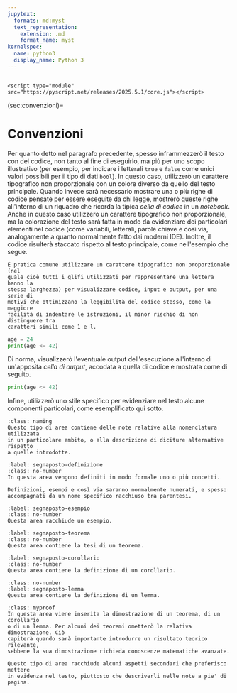 ```yaml
---
jupytext:
  formats: md:myst
  text_representation:
    extension: .md
    format_name: myst
kernelspec:
  name: python3
  display_name: Python 3
---
```


```{raw} html

<script type="module" src="https://pyscript.net/releases/2025.5.1/core.js"></script>
```

(sec:convenzioni)=
# Convenzioni

Per quanto detto nel paragrafo precedente, spesso inframmezzerò il testo con
del codice, non tanto al fine di eseguirlo, ma più per uno scopo illustrativo
(per esempio, per indicare i letterali `true` e `false` come unici valori
possibili per il tipo di dati `bool`). In questo caso, utilizzerò un carattere
tipografico non proporzionale con un colore diverso da quello del
testo principale. Quando invece sarà necessario mostrare una o più righe di
codice pensate per essere eseguite da chi legge, mostrerò queste righe 
all'interno di un riquadro che ricorda la tipica _cella di codice_ in un
_notebook_. Anche in questo caso utilizzerò un carattere tipografico non
proporzionale, ma la colorazione del testo sarà fatta in modo da evidenziare
dei particolari elementi nel codice (come variabili, letterali, parole chiave
e così via, analogamente a quanto normalmente fatto dai moderni IDE). Inoltre,
il codice risulterà staccato rispetto al testo principale, come nell'esempio
che segue.
```{margin}
È pratica comune utilizzare un carattere tipografico non proporzionale (nel
quale cioè tutti i glifi utilizzati per rappresentare una lettera hanno la
stessa larghezza) per visualizzare codice, input e output, per una serie di
motivi che ottimizzano la leggibilità del codice stesso, come la maggiore
facilità di indentare le istruzioni, il minor rischio di non distinguere tra
caratteri simili come 1 e l.
```

```python
age = 24
print(age <= 42)
```

Di norma, visualizzerò l'eventuale output dell'esecuzione all'interno di
un'apposita _cella di output_, accodata a quella di codice e mostrata come
di seguito.

```python
print(age <= 42)
```

Infine, utilizzerò uno stile specifico per evidenziare nel testo alcune
componenti particolari, come esemplificato qui sotto.

```{admonition} _
:class: naming
Questo tipo di area contiene delle note relative alla nomenclatura utilizzata
in un particolare ambito, o alla descrizione di diciture alternative rispetto
a quelle introdotte.
```

```{prf:definition}
:label: segnaposto-definizione
:class: no-number
In questa area vengono definiti in modo formale uno o più concetti.
```
```{margin}
Definizioni, esempi e così via saranno normalmente numerati, e spesso
accompagnati da un nome specifico racchiuso tra parentesi.
```

```{prf:example}
:label: segnaposto-esempio
:class: no-number
Questa area racchiude un esempio.
```

````{prf:theorem}
:label: segnaposto-teorema
:class: no-number
Questa area contiene la tesi di un teorema.
````

```{prf:corollary}
:label: segnaposto-corollario
:class: no-number
Questa area contiene la definizione di un corollario.
```

```{prf:lemma}
:class: no-number
:label: segnaposto-lemma
Questa area contiene la definizione di un lemma.
```
```{admonition} _
:class: myproof
In questa area viene inserita la dimostrazione di un teorema, di un corollario
o di un lemma. Per alcuni dei teoremi ometterò la relativa dimostrazione. Ciò
capiterà quando sarà importante introdurre un risultato teorico rilevante,
sebbene la sua dimostrazione richieda conoscenze matematiche avanzate.
```

```{note}
Questo tipo di area racchiude alcuni aspetti secondari che preferisco mettere
in evidenza nel testo, piuttosto che descriverli nelle note a pie' di pagina.
```



